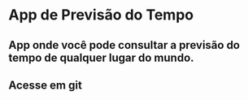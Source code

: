 # App de Previsão do Tempo

## App onde você pode consultar a previsão do tempo de qualquer lugar do mundo.

## Acesse em git